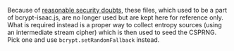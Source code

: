 Because of [reasonable security doubts](https://github.com/dcodeIO/bcrypt.js/issues/16), these files, which used to be
a part of bcrypt-isaac.js, are no longer used but are kept here for reference only.
What is required instead is a proper way to collect entropy sources (using an intermediate stream cipher) which is then
used to seed the CSPRNG. Pick one and use `bcrypt.setRandomFallback` instead.
